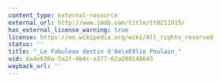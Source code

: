 ```yaml
---
content_type: external-resource
external_url: http://www.imdb.com/title/tt0211915/
has_external_license_warning: true
license: https://en.wikipedia.org/wiki/All_rights_reserved
status: ''
title: "_Le Fabuleux destin d'Am\xE9lie Poulain_"
uid: 6a4e638a-5a2f-4b4c-a377-62a200140643
wayback_url: ''
---
```

